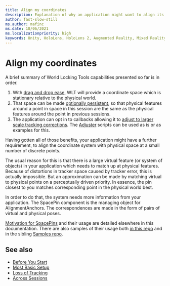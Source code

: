 ```yaml
---
title: Align my coordinates
description: Explanation of why an application might want to align its coordinate space to the physical world, and how WLT accomplishes that.
author: fast-slow-still
ms.author: mafinc
ms.date: 10/06/2021
ms.localizationpriority: high
keywords: Unity, HoloLens, HoloLens 2, Augmented Reality, Mixed Reality, ARCore, ARKit, development, MRTK
---
```


# Align my coordinates

A brief summary of World Locking Tools capabilities presented so far is in order.

1. With [drag and drop ease](JustWorldLock.md), WLT will provide a coordinate space which is stationary relative to the physical world.
2. That space can be made [optionally persistent](PersistenceTricks.md), so that physical features around a point in space in this session are the same as the physical features around the point in previous sessions.
3. The application can opt in to callbacks allowing it to [adjust to larger scale tracking corrections](LossOfTracking.md). The [Adjuster](xref:Microsoft.MixedReality.WorldLocking.Tools.AdjusterFixed) scripts can be used as is or as examples for this.

Having gotten all of those benefits, your application might have a further requirement, to align the coordinate system with physical space at a small number of discrete points.

The usual reason for this is that there is a large virtual feature (or system of objects) in your application which needs to match up at physical features. Because of distortions in tracker space caused by tracker error, this is actually impossible. But an approximation can be made by matching virtual to physical points on a perceptually driven priority. In essence, the pin closest to you matches corresponding point in the physical world best.

In order to do that, the system needs more information from your application. The SpacePin component is the managing object for AlignmentAnchors. The correspondences are made in the form of pairs of virtual and physical poses.

[Motivation for SpacePins](../../Concepts/Advanced/SpacePins.md) and their usage are detailed elsewhere in this documentation. There are also samples of their usage both [in this repo](../Samples/SpacePin.md) and in the sibling [Samples repo](https://microsoft.github.io/MixedReality-WorldLockingTools-Samples/README.html).

## See also

* [Before You Start](BeforeGettingStarted.md)
* [Most Basic Setup](JustWorldLock.md)
* [Loss of Tracking](LossOfTracking.md)
* [Across Sessions](PersistenceTricks.md)
